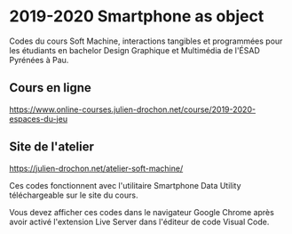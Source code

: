 # 2019-2020 Smartphone as object
Codes du cours Soft Machine, interactions tangibles et programmées pour les étudiants en bachelor Design Graphique et Multimédia de l'ÉSAD Pyrénées à Pau.

## Cours en ligne
https://www.online-courses.julien-drochon.net/course/2019-2020-espaces-du-jeu

## Site de l'atelier
https://julien-drochon.net/atelier-soft-machine/

<imr src="icon.svg"/>

Ces codes fonctionnent avec l'utilitaire Smartphone Data Utility téléchargeable sur le site du cours.

Vous devez afficher ces codes dans le navigateur Google Chrome après avoir activé l'extension Live Server dans l'éditeur de code Visual Code.
